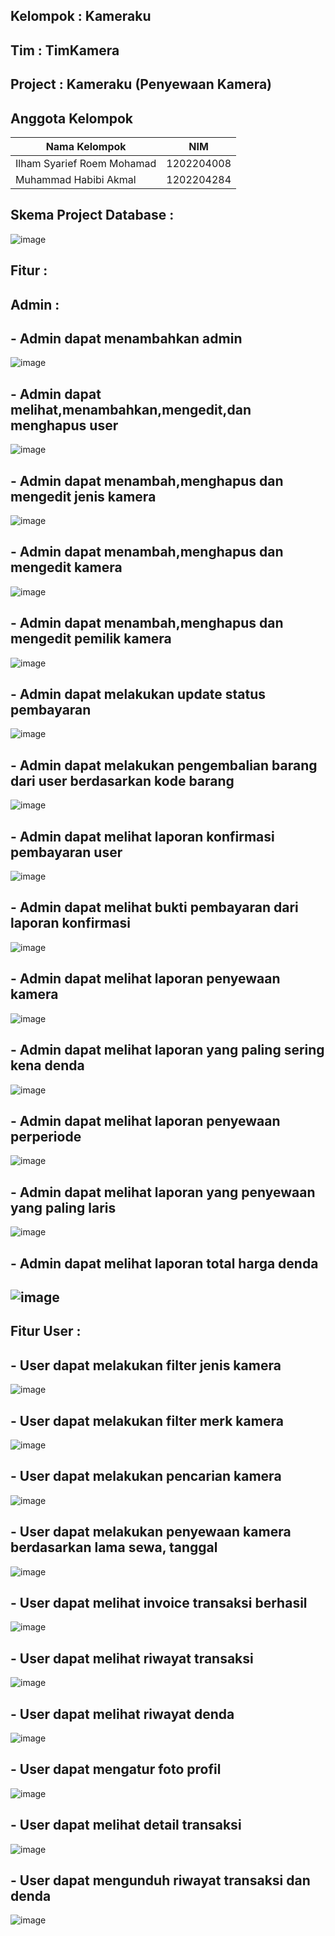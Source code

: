 ## Kelompok : Kameraku

## Tim : TimKamera

## Project : Kameraku (Penyewaan Kamera)

## Anggota Kelompok

Nama Kelompok  | NIM
------------- | -------------
Ilham Syarief Roem Mohamad  | 1202204008
Muhammad Habibi Akmal  | 1202204284

## Skema Project Database :
![image](https://github.com/ilhamsyarief21/asessmentLSP/assets/115606564/1bef7a09-f406-443f-b294-f274ba998ac7)

## Fitur :
## Admin : 
## - Admin dapat menambahkan admin
  ![image](https://github.com/ilhamsyarief21/asessmentLSP/assets/115606564/4e654870-60ed-419f-8088-47c354161777)
## - Admin dapat melihat,menambahkan,mengedit,dan menghapus user
  ![image](https://github.com/ilhamsyarief21/asessmentLSP/assets/115606564/b8aaa933-c351-492c-bc23-848cb6b7217c)
## - Admin dapat menambah,menghapus dan mengedit jenis kamera
  ![image](https://github.com/ilhamsyarief21/asessmentLSP/assets/115606564/bf97f294-951d-4ace-b47b-d23c2d9cb82d)
## - Admin dapat menambah,menghapus dan mengedit kamera
  ![image](https://github.com/ilhamsyarief21/asessmentLSP/assets/115606564/a49d7f20-3a47-48d1-b516-2fb58c1a57cd)
## - Admin dapat menambah,menghapus dan mengedit pemilik kamera
  ![image](https://github.com/ilhamsyarief21/asessmentLSP/assets/115606564/b4421018-6f35-47fd-9203-2cd79fa5604b)
## - Admin dapat melakukan update status pembayaran
  ![image](https://github.com/ilhamsyarief21/asessmentLSP/assets/115606564/4221ca71-148b-404e-b77a-1adbd466874c)
## - Admin dapat melakukan pengembalian barang dari user berdasarkan kode barang
  ![image](https://github.com/ilhamsyarief21/asessmentLSP/assets/115606564/ad9b60a2-1553-435c-b85c-3501e1954166)
## - Admin dapat melihat laporan konfirmasi pembayaran user
  ![image](https://github.com/ilhamsyarief21/asessmentLSP/assets/115606564/a9830ded-2a10-4d06-969f-29330f21f812)
## - Admin dapat melihat bukti pembayaran dari laporan konfirmasi
  ![image](https://github.com/ilhamsyarief21/asessmentLSP/assets/115606564/9972d646-01b4-424f-9703-1d367673899d)
## - Admin dapat melihat laporan penyewaan kamera
  ![image](https://github.com/ilhamsyarief21/asessmentLSP/assets/115606564/64467f1b-f281-4692-ac9a-81551ba984bb)
## - Admin dapat melihat laporan yang paling sering kena denda
  ![image](https://github.com/ilhamsyarief21/asessmentLSP/assets/115606564/91f66d93-60b9-4834-b617-d6c1447d7713)
## - Admin dapat melihat laporan penyewaan perperiode
  ![image](https://github.com/ilhamsyarief21/asessmentLSP/assets/115606564/01d845b2-5e9f-4808-8d7d-73d5f3ad283b)
## - Admin dapat melihat laporan yang penyewaan yang paling laris
  ![image](https://github.com/ilhamsyarief21/asessmentLSP/assets/115606564/e7b6a662-8179-49c4-b3d4-d0dfa784f1b6)
## - Admin dapat melihat laporan total harga denda
  ![image](https://github.com/ilhamsyarief21/asessmentLSP/assets/115606564/da19a47a-3d9d-4a5f-9c0d-d005f567c800)
----------------------------------------------------------------------------------
## Fitur User :
## - User dapat melakukan filter jenis kamera
  ![image](https://github.com/ilhamsyarief21/asessmentLSP/assets/115606564/c99aad49-296e-4bb7-a95b-75e2f97a8b06)
## - User dapat melakukan filter merk kamera
  ![image](https://github.com/ilhamsyarief21/asessmentLSP/assets/115606564/bfa15a78-1ea4-403a-8304-578e0322aa21)
## - User dapat melakukan pencarian kamera
  ![image](https://github.com/ilhamsyarief21/asessmentLSP/assets/115606564/73101fe9-769c-4656-b3f0-0a9f206e1332)
## - User dapat melakukan penyewaan kamera berdasarkan lama sewa, tanggal
  ![image](https://github.com/ilhamsyarief21/asessmentLSP/assets/115606564/35894970-d786-4640-b30d-31066febce2d)
## - User dapat melihat invoice transaksi berhasil
  ![image](https://github.com/ilhamsyarief21/asessmentLSP/assets/115606564/33c3d7cb-c65e-4d0d-95cc-33ddf16e4b33)
## - User dapat melihat riwayat transaksi
  ![image](https://github.com/ilhamsyarief21/asessmentLSP/assets/115606564/6ecf8fa0-0bef-44d9-8071-8134d6ff8f81)
## - User dapat melihat riwayat denda
  ![image](https://github.com/ilhamsyarief21/asessmentLSP/assets/115606564/aaef084d-b6ab-4da1-8c09-5659d5808d54)
## - User dapat mengatur foto profil
  ![image](https://github.com/ilhamsyarief21/asessmentLSP/assets/115606564/903b3eda-e2a8-4416-ac33-767d869e7449)
## - User dapat melihat detail transaksi
  ![image](https://github.com/ilhamsyarief21/asessmentLSP/assets/115606564/8fe2baae-6c90-43a1-8c43-6206b053792b)
## - User dapat mengunduh riwayat transaksi dan denda
  ![image](https://github.com/ilhamsyarief21/asessmentLSP/assets/115606564/2b56da86-9caa-4140-a442-619952c9ab22)

